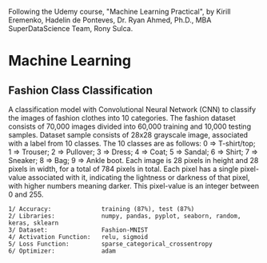 Following the Udemy course, "Machine Learning Practical", by Kirill Eremenko, Hadelin de Ponteves, Dr. Ryan Ahmed, Ph.D., MBA SuperDataScience Team, Rony Sulca.

# Machine Learning
## Fashion Class Classification
A classification model with Convolutional Neural Network (CNN) to classify the images of fashion clothes into 10 categories. The fashion dataset consists of 70,000 images divided into 60,000 training and 10,000 testing samples. Dataset sample consists of 28x28 grayscale image, associated with a label from 10 classes. The 10 classes are as follows: 0 => T-shirt/top; 1 => Trouser; 2 => Pullover; 3 => Dress; 4 => Coat; 5 => Sandal; 6 => Shirt; 7 => Sneaker; 8 => Bag; 9 => Ankle boot. Each image is 28 pixels in height and 28 pixels in width, for a total of 784 pixels in total. Each pixel has a single pixel-value associated with it, indicating the lightness or darkness of that pixel, with higher numbers meaning darker. This pixel-value is an integer between 0 and 255.

    1/ Accuracy:              training (87%), test (87%)
    2/ Libraries:             numpy, pandas, pyplot, seaborn, random, keras, sklearn
    3/ Dataset:               Fashion-MNIST
    4/ Activation Function:   relu, sigmoid
    5/ Loss Function:         sparse_categorical_crossentropy
    6/ Optimizer:             adam
